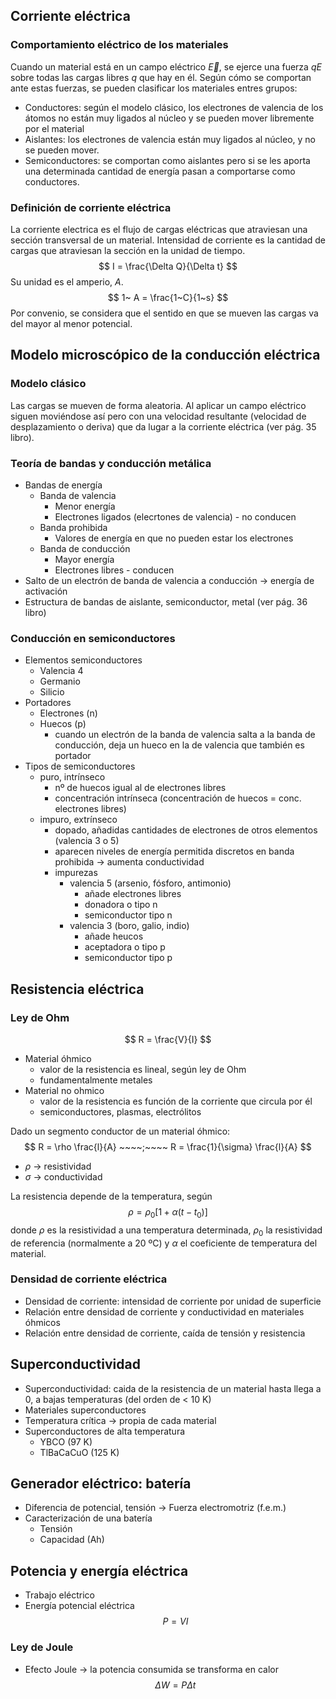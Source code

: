 ## Corriente eléctrica
### Comportamiento eléctrico de los materiales
Cuando un material está en un campo eléctrico $\vec{E}$, se ejerce una fuerza $qE$ sobre todas las cargas libres $q$ que hay en él. Según cómo se comportan ante estas fuerzas, se pueden clasificar los materiales entres grupos:

- Conductores: según el modelo clásico, los electrones de valencia de los átomos no están muy ligados al núcleo y se pueden mover libremente por el material
- Aislantes: los electrones de valencia están muy ligados al núcleo, y no se pueden mover.
- Semiconductores: se comportan como aislantes pero si se les aporta una determinada cantidad de energía pasan a comportarse como conductores.

### Definición de corriente eléctrica
La corriente electrica es el flujo de cargas eléctricas que atraviesan una sección transversal de un material.
Intensidad de corriente es la cantidad de cargas que atraviesan la sección en la unidad de tiempo. 
$$
I = \frac{\Delta Q}{\Delta t}
$$
Su unidad es el amperio, $A$. 
$$
1~ A = \frac{1~C}{1~s}
$$
Por convenio, se considera que el sentido en que se mueven las cargas va del mayor al menor potencial.

## Modelo microscópico de la conducción eléctrica
### Modelo clásico
Las cargas se mueven de forma aleatoria. Al aplicar un campo eléctrico siguen moviéndose así pero con una velocidad resultante (velocidad de desplazamiento o deriva) que da lugar a la corriente eléctrica (ver pág. 35 libro).

### Teoría de bandas y conducción metálica
- Bandas de energía
	- Banda de valencia 
		- Menor energía
		- Electrones ligados (elecrtones de valencia) - no conducen
	- Banda prohibida
		- Valores de energía en que no pueden estar los electrones
	- Banda de conducción
		- Mayor energía
		- Electrones libres - conducen
- Salto de un electrón de banda de valencia a conducción -> energía de activación
- Estructura de bandas de aislante, semiconductor, metal (ver pág. 36 libro)

### Conducción en semiconductores
- Elementos semiconductores
	- Valencia 4
	- Germanio
	- Silicio
- Portadores
	- Electrones (n)
	- Huecos (p) 
		- cuando un electrón de la banda de valencia salta a la banda de conducción, deja un hueco en la de valencia que también es portador
- Tipos de semiconductores
	- puro, intrínseco 
		- nº de huecos igual al de electrones libres
		- concentración intrínseca (concentración de huecos = conc. electrones libres)
	- impuro, extrínseco 
		- dopado, añadidas cantidades de electrones de otros elementos (valencia 3 o 5)
		- aparecen niveles de energía permitida discretos en banda prohibida -> aumenta conductividad
		- impurezas
			- valencia 5 (arsenio, fósforo, antimonio)
				- añade electrones libres 
				- donadora o tipo n
				- semiconductor tipo n
			- valencia 3 (boro, galio, indio)
				- añade heucos
				- aceptadora o tipo p
				- semiconductor tipo p

## Resistencia eléctrica
### Ley de Ohm
$$
R = \frac{V}{I}
$$
- Material óhmico
	- valor de la resistencia es lineal, según ley de Ohm
	- fundamentalmente metales
- Material no ohmico
	- valor de la resistencia es función de la corriente que circula por él
	- semiconductores, plasmas, electrólitos

Dado un segmento conductor de un material óhmico:
$$
R = \rho \frac{l}{A} ~~~~;~~~~ R = \frac{1}{\sigma} \frac{l}{A}
$$
- $\rho$ -> resistividad
- $\sigma$ -> conductividad

La resistencia depende de la temperatura, según
$$
\rho = \rho_0\left[ 1 + \alpha(t - t_0) \right]
$$
donde $\rho$ es la resistividad a una temperatura determinada, $\rho_0$ la resistividad de referencia (normalmente a 20 ºC) y $\alpha$ el coeficiente de temperatura del material.

### Densidad de corriente eléctrica
- Densidad de corriente: intensidad de corriente por unidad de superficie
- Relación entre densidad de corriente y conductividad en materiales óhmicos
- Relación entre densidad de corriente, caída de tensión y resistencia

## Superconductividad
- Superconductividad: caida de la resistencia de un material hasta llega a 0, a bajas temperaturas (del orden de < 10 K)
- Materiales superconductores
- Temperatura crítica -> propia de cada material
- Superconductores de alta temperatura 
	- YBCO (97 K)
	- TlBaCaCuO (125 K)

## Generador eléctrico: batería
- Diferencia de potencial, tensión -> Fuerza electromotriz (f.e.m.)
- Caracterización de una batería
	- Tensión
	- Capacidad (Ah)

## Potencia y energía eléctrica
- Trabajo eléctrico
- Energía potencial eléctrica
$$ P = VI $$

### Ley de Joule
- Efecto Joule -> la potencia consumida se transforma en calor
$$ \Delta W = P \Delta t $$
